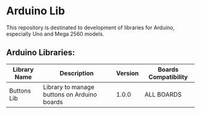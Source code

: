 # Arduino Lib

This repository is destinated to development of libraries for Arduino, especially Uno and Mega 2560 models.

## Arduino Libraries:

| Library Name | Description | Version | Boards Compatibility |
| ------------ | ----------- | ------- | -------------------- |
| Buttons Lib | Library to manage buttons on Arduino boards | 1.0.0 | ALL BOARDS |

